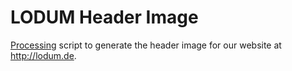# LODUM Header Image 

[Processing](http://processing.org) script to generate the header image for our website at http://lodum.de.